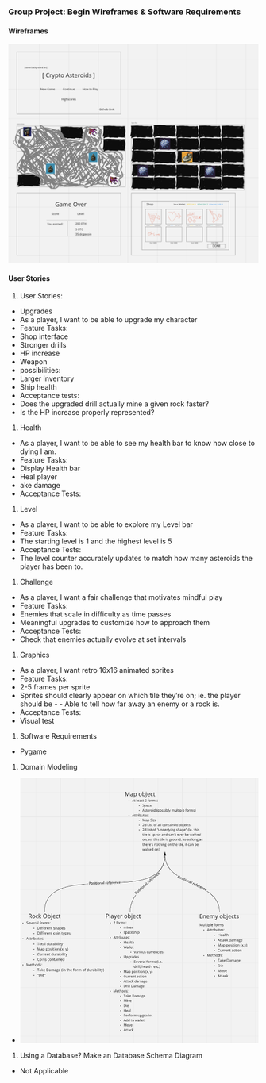 ### Group Project: Begin Wireframes & Software Requirements
#### Wireframes

![wireframe](wireframe.png)


#### User Stories

1. User Stories:

- Upgrades
- As a player, I want to be able to upgrade my character
- Feature Tasks:
- Shop interface
- Stronger drills
- HP increase
- Weapon
- possibilities:
- Larger inventory
- Ship health
- Acceptance tests:
- Does the upgraded drill actually mine a given rock faster?
- Is the HP increase properly represented?

1. Health
- As a player, I want to be able to see my health bar to know how close to dying I am.
- Feature Tasks:
- Display Health bar
- Heal player
- ake damage
- Acceptance Tests:

1. Level
- As a player, I want to be able to explore my Level bar 
- Feature Tasks:
- The starting level is 1 and the highest level is 5
- Acceptance Tests:
- The level counter accurately updates to match how many asteroids the player has been to. 

1. Challenge
- As a player, I want a fair challenge that motivates mindful play
- Feature Tasks:
- Enemies that scale in difficulty as time passes
- Meaningful upgrades to customize how to approach them
- Acceptance Tests:
- Check that enemies actually evolve at set intervals

1. Graphics
- As a player, I want retro 16x16 animated sprites
- Feature Tasks:
- 2-5 frames per sprite
- Sprites should clearly appear on which tile they’re on; ie. the player should be - - Able to tell how far away an enemy or a rock is.
- Acceptance Tests:
- Visual test


1. Software Requirements
- Pygame

1. Domain Modeling
- ![model](model.png)

1. Using a Database? Make an Database Schema Diagram
- Not Applicable

